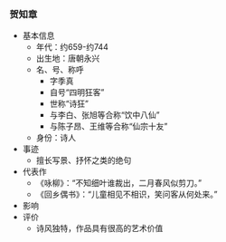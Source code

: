 ### 贺知章
- 基本信息
	- 年代：约659-约744
	- 出生地：唐朝永兴
	- 名、号、称呼
		- 字季真
		- 自号“四明狂客”
		- 世称“诗狂”
		- 与李白、张旭等合称“饮中八仙”
		- 与陈子昂、王维等合称“仙宗十友”
	- 身份：诗人
- 事迹
	- 擅长写景、抒怀之类的绝句
- 代表作
	- 《咏柳》：“不知细叶谁裁出，二月春风似剪刀。” 
	- 《回乡偶书》：“儿童相见不相识，笑问客从何处来。”
- 影响
- 评价
	- 诗风独特，作品具有很高的艺术价值